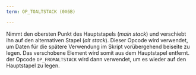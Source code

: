 ```yaml
---
term: OP_TOALTSTACK (0X6B)

---
```

Nimmt den obersten Punkt des Hauptstapels (*main stack*) und verschiebt ihn auf den alternativen Stapel (*alt stack*). Dieser Opcode wird verwendet, um Daten für die spätere Verwendung im Skript vorübergehend beiseite zu legen. Das verschobene Element wird somit aus dem Hauptstapel entfernt. der Opcode `OP_FROMALTSTACK` wird dann verwendet, um es wieder auf den Hauptstapel zu legen.